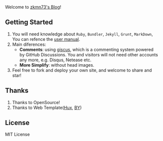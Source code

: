 

Welcome to [zkmn73's Blog](https://zkmn73.github.io/)!


## Getting Started
1. You will need knowledge about `Ruby`, `Bundler`, `Jekyll`, `Grunt`, `MarkDown`, You can refence the [user manual](https://github.com/Huxpro/huxpro.github.io/blob/master/_doc/Manual.md#hux-blog-user-manual).
2. Main diferences:
   - **Comments**: using [giscus](https://giscus.app/), which is a commenting system powered by GitHub Discussions. You and visitors will not need other accounts any more, e.g. Disqus, Netease etc.
   - **More Simplify**: without head images.
3. Feel free to fork and deploy your own site, and welcome to share and star!


## Thanks
1. Thanks to OpenSource!
2. Thanks to Web Template([Hux](https://github.com/Huxpro/huxpro.github.io), [BY](https://github.com/qiubaiying/qiubaiying.github.io))


## License
MIT License
